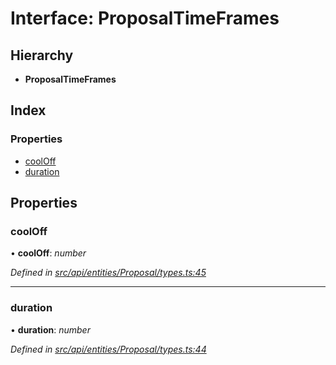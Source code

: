 # Interface: ProposalTimeFrames

## Hierarchy

* **ProposalTimeFrames**

## Index

### Properties

* [coolOff](api_entities_proposal.proposaltimeframes.md#cooloff)
* [duration](api_entities_proposal.proposaltimeframes.md#duration)

## Properties

###  coolOff

• **coolOff**: *number*

*Defined in [src/api/entities/Proposal/types.ts:45](https://github.com/PolymathNetwork/polymesh-sdk/blob/7e9a732/src/api/entities/Proposal/types.ts#L45)*

___

###  duration

• **duration**: *number*

*Defined in [src/api/entities/Proposal/types.ts:44](https://github.com/PolymathNetwork/polymesh-sdk/blob/7e9a732/src/api/entities/Proposal/types.ts#L44)*
